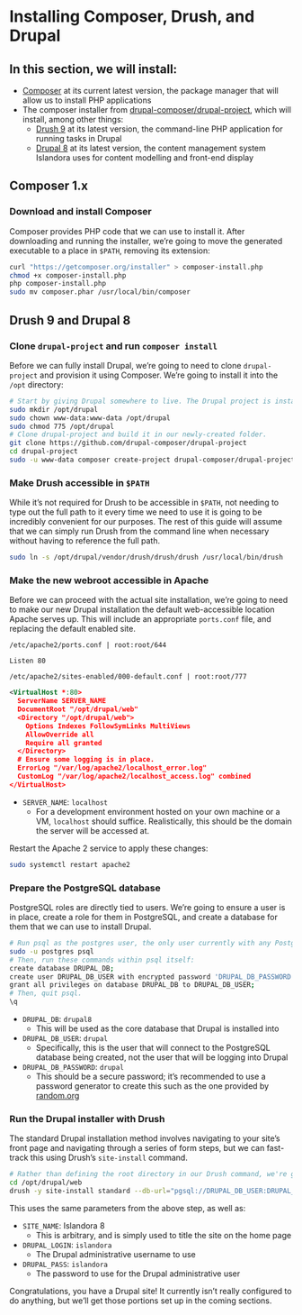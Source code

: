 # Installing Composer, Drush, and Drupal

## In this section, we will install:

- [Composer](https://getcomposer.org/) at its current latest version, the package manager that will allow us to install PHP applications
- The composer installer from [drupal-composer/drupal-project](https://github.com/drupal-composer/drupal-project), which will install, among other things:
    - [Drush 9](https://www.drush.org/) at its latest version, the command-line PHP application for running tasks in Drupal
    - [Drupal 8](https://www.drupal.org/) at its latest version, the content management system Islandora uses for content modelling and front-end display

## Composer 1.x

### Download and install Composer

Composer provides PHP code that we can use to install it. After downloading and running the installer, we’re going to move the generated executable to a place in `$PATH`, removing its extension:

```bash
curl "https://getcomposer.org/installer" > composer-install.php
chmod +x composer-install.php
php composer-install.php
sudo mv composer.phar /usr/local/bin/composer
```

## Drush 9 and Drupal 8

### Clone `drupal-project` and run `composer install`

Before we can fully install Drupal, we’re going to need to clone `drupal-project` and provision it using Composer. We’re going to install it into the `/opt` directory:

```bash
# Start by giving Drupal somewhere to live. The Drupal project is installed to an existing, empty folder.
sudo mkdir /opt/drupal
sudo chown www-data:www-data /opt/drupal
sudo chmod 775 /opt/drupal
# Clone drupal-project and build it in our newly-created folder.
git clone https://github.com/drupal-composer/drupal-project
cd drupal-project
sudo -u www-data composer create-project drupal-composer/drupal-project:8.x-dev /opt/drupal --no-interaction
```

### Make Drush accessible in `$PATH`

While it’s not required for Drush to be accessible in `$PATH`, not needing to type out the full path to it every time we need to use it is going to be incredibly convenient for our purposes. The rest of this guide will assume that we can simply run Drush from the command line when necessary without having to reference the full path.

```bash
sudo ln -s /opt/drupal/vendor/drush/drush/drush /usr/local/bin/drush
```

### Make the new webroot accessible in Apache

Before we can proceed with the actual site installation, we’re going to need to make our new Drupal installation the default web-accessible location Apache serves up. This will include an appropriate `ports.conf` file, and replacing the default enabled site.

`/etc/apache2/ports.conf | root:root/644`
```
Listen 80
```

`/etc/apache2/sites-enabled/000-default.conf | root:root/777`
```xml
<VirtualHost *:80>
  ServerName SERVER_NAME
  DocumentRoot "/opt/drupal/web"
  <Directory "/opt/drupal/web">
    Options Indexes FollowSymLinks MultiViews
    AllowOverride all
    Require all granted
  </Directory>
  # Ensure some logging is in place.
  ErrorLog "/var/log/apache2/localhost_error.log"
  CustomLog "/var/log/apache2/localhost_access.log" combined
</VirtualHost>
```
- `SERVER_NAME`: `localhost`
    - For a development environment hosted on your own machine or a VM, `localhost` should suffice. Realistically, this should be the domain the server will be accessed at.

Restart the Apache 2 service to apply these changes:

```bash
sudo systemctl restart apache2
```

### Prepare the PostgreSQL database

PostgreSQL roles are directly tied to users. We’re going to ensure a user is in place, create a role for them in PostgreSQL, and create a database for them that we can use to install Drupal.

```bash
# Run psql as the postgres user, the only user currently with any PostgreSQL access.
sudo -u postgres psql
# Then, run these commands within psql itself:
create database DRUPAL_DB;
create user DRUPAL_DB_USER with encrypted password 'DRUPAL_DB_PASSWORD';
grant all privileges on database DRUPAL_DB to DRUPAL_DB_USER;
# Then, quit psql.
\q
```
- `DRUPAL_DB`: `drupal8`
    - This will be used as the core database that Drupal is installed into
- `DRUPAL_DB_USER`: `drupal`
    - Specifically, this is the user that will connect to the PostgreSQL database being created, not the user that will be logging into Drupal
- `DRUPAL_DB_PASSWORD`: `drupal`
    - This should be a secure password; it’s recommended to use a password generator to create this such as the one provided by [random.org](https://www.random.org/passwords/)

### Run the Drupal installer with Drush

The standard Drupal installation method involves navigating to your site’s front page and navigating through a series of form steps, but we can fast-track this using Drush’s `site-install` command.

```bash
# Rather than defining the root directory in our Drush command, we're going to do this from the site root context.
cd /opt/drupal/web
drush -y site-install standard --db-url="pgsql://DRUPAL_DB_USER:DRUPAL_DB_PASSWORD@127.0.0.1:5432/DRUPAL_DB" --site-name="SITE_NAME" --account-name=DRUPAL_LOGIN --account-pass=DRUPAL_PASS
```
This uses the same parameters from the above step, as well as:

- `SITE_NAME`: Islandora 8
    - This is arbitrary, and is simply used to title the site on the home page
- `DRUPAL_LOGIN`: `islandora`
    - The Drupal administrative username to use
- `DRUPAL_PASS`: `islandora`
    - The password to use for the Drupal administrative user

Congratulations, you have a Drupal site! It currently isn’t really configured to do anything, but we’ll get those portions set up in the coming sections.
